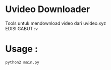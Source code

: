 # Uvideo Downloader
Tools untuk mendownload video dari uvideo.xyz\
EDISI GABUT :v
# Usage :
```python2 main.py```
